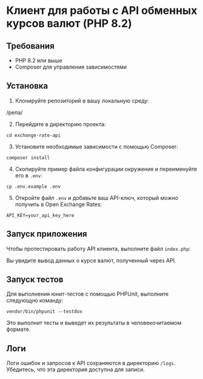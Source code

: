 # Клиент для работы с API обменных курсов валют (PHP 8.2)

## Требования

- PHP 8.2 или выше
- Composer для управления зависимостями

## Установка

1. Клонируйте репозиторий в вашу локальную среду:

/репа/

2. Перейдите в директорию проекта:

```cd exchange-rate-api```

3. Установите необходимые зависимости с помощью Composer:

```composer install```

4. Скопируйте пример файла конфигурации окружения и переименуйте его в `.env`:

```cp .env.example .env```

5. Откройте файл `.env` и добавьте ваш API-ключ, который можно получить в Open Exchange Rates:

```API_KEY=your_api_key_here```

## Запуск приложения

Чтобы протестировать работу API клиента, выполните файл `index.php`:


Вы увидите вывод данных о курсе валют, полученный через API.

## Запуск тестов

Для выполнения юнит-тестов с помощью PHPUnit, выполните следующую команду:

```vendor/bin/phpunit --testdox```


Это выполнит тесты и выведет их результаты в человекочитаемом формате.

## Логи

Логи ошибок и запросов к API сохраняются в директорию `/logs`. Убедитесь, что эта директория доступна для записи.
